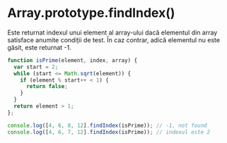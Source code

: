 # Array.prototype.findIndex()

Este returnat indexul unui element al array-ului dacă elementul din array satisface anumite condiții de test.
În caz contrar, adică elementul nu este găsit, este returnat -1.

```js
function isPrime(element, index, array) {
  var start = 2;
  while (start <= Math.sqrt(element)) {
    if (element % start++ < 1) {
      return false;
    }
  }
  return element > 1;
};

console.log([4, 6, 8, 12].findIndex(isPrime)); // -1, not found
console.log([4, 6, 7, 12].findIndex(isPrime)); // indexul este 2
```
